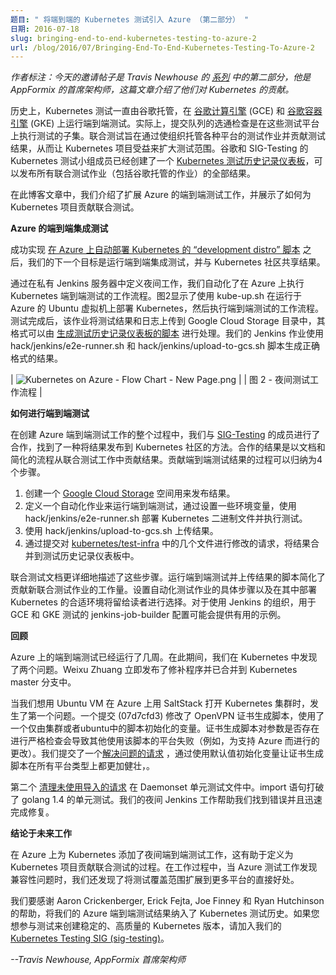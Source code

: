 ```yaml
---
题目: " 将端到端的 Kubernetes 测试引入 Azure （第二部分） "
日期: 2016-07-18
slug: bringing-end-to-end-kubernetes-testing-to-azure-2
url: /blog/2016/07/Bringing-End-To-End-Kubernetes-Testing-To-Azure-2
---
```

<!--
---
title: " Bringing End-to-End Kubernetes Testing to Azure (Part 2) "
date: 2016-07-18
slug: bringing-end-to-end-kubernetes-testing-to-azure-2
url: /blog/2016/07/Bringing-End-To-End-Kubernetes-Testing-To-Azure-2
---
-->

<!--
_Editor’s Note: Today’s guest post is Part II from a [series](https://kubernetes.io/blog/2016/06/bringing-end-to-end-testing-to-azure) by Travis Newhouse, Chief Architect at AppFormix, writing about their contributions to Kubernetes._  
-->
_作者标注：今天的邀请帖子是 Travis Newhouse 的 [系列](https://kubernetes.io/blog/2016/06/bringing-end-to-end-testing-to-azure) 中的第二部分，他是 AppFormix 的首席架构师，这篇文章介绍了他们对 Kubernetes 的贡献。_


<!--
Historically, Kubernetes testing has been hosted by Google, running e2e tests on [Google Compute Engine](https://cloud.google.com/compute/) (GCE) and [Google Container Engine](https://cloud.google.com/container-engine/) (GKE). In fact, the gating checks for the submit-queue are a subset of tests executed on these test platforms. Federated testing aims to expand test coverage by enabling organizations to host test jobs for a variety of platforms and contribute test results to benefit the Kubernetes project. Members of the Kubernetes test team at Google and SIG-Testing have created a [Kubernetes test history dashboard](http://storage.googleapis.com/kubernetes-test-history/static/index.html) that publishes the results from all federated test jobs (including those hosted by Google).  

In this blog post, we describe extending the e2e test jobs for Azure, and show how to contribute a federated test to the Kubernetes project.  
-->
历史上，Kubernetes 测试一直由谷歌托管，在 [谷歌计算引擎](https://cloud.google.com/compute/) (GCE) 和 [谷歌容器引擎](https://cloud.google.com/container-engine/) (GKE) 上运行端到端测试。实际上，提交队列的选通检查是在这些测试平台上执行测试的子集。联合测试旨在通过使组织托管各种平台的测试作业并贡献测试结果，从而让 Kubernetes 项目受益来扩大测试范围。谷歌和 SIG-Testing 的 Kubernetes 测试小组成员已经创建了一个 [Kubernetes 测试历史记录仪表板](http://storage.googleapis.com/kubernetes-test-history/static/index.html)，可以发布所有联合测试作业（包括谷歌托管的作业）的全部结果。

在此博客文章中，我们介绍了扩展 Azure 的端到端测试工作，并展示了如何为 Kubernetes 项目贡献联合测试。

<!--
**END-TO-END INTEGRATION TESTS FOR AZURE**  

After successfully implementing [“development distro” scripts to automate deployment of Kubernetes on Azure](https://kubernetes.io/blog/2016/06/bringing-end-to-end-testing-to-azure), our next goal was to run e2e integration tests and share the results with the Kubernetes community.  
-->
**Azure 的端到端集成测试**

成功实现 [在 Azure 上自动部署 Kubernetes 的 “development distro” 脚本](https://kubernetes.io/blog/2016/06/bringing-end-to-end-testing-to-azure) 之后，我们的下一个目标是运行端到端集成测试，并与 Kubernetes 社区共享结果。

<!--
We automated our workflow for executing e2e tests of Kubernetes on Azure by defining a nightly job in our private Jenkins server. Figure 2 shows the workflow that uses kube-up.sh to deploy Kubernetes on Ubuntu virtual machines running in Azure, then executes the e2e tests. On completion of the tests, the job uploads the test results and logs to a Google Cloud Storage directory, in a format that can be processed by the [scripts that produce the test history dashboard](https://github.com/kubernetes/test-infra/tree/master/jenkins/test-history). Our Jenkins job uses the hack/jenkins/e2e-runner.sh and hack/jenkins/upload-to-gcs.sh scripts to produce the results in the correct format.  
-->
通过在私有 Jenkins 服务器中定义夜间工作，我们自动化了在 Azure 上执行 Kubernetes 端到端测试的工作流程。图2显示了使用 kube-up.sh 在运行于 Azure 的 Ubuntu 虚拟机上部署 Kubernetes，然后执行端到端测试的工作流程。测试完成后，该作业将测试结果和日志上传到 Google Cloud Storage 目录中，其格式可以由 [生成测试历史记录仪表板的脚本](https://github.com/kubernetes/test-infra/tree/master/jenkins/test-history) 进行处理。我们的 Jenkins 作业使用 hack/jenkins/e2e-runner.sh 和 hack/jenkins/upload-to-gcs.sh 脚本生成正确格式的结果。

<!--
| ![Kubernetes on Azure - Flow Chart - New Page.png](https://lh6.googleusercontent.com/TZiUu4sQ7G0XDvJgv9a1a4UEdxntOZDT9I3S42c8BOAyigxaysKmhJMen8vLaJ3UYaYKPIG9h-cyBOvTSI6kBgqnUQabe4xxZXhrUyVxinKGEaCDUnmNlBo__HNjzoYc_U7zM77_Dxe) |
| Figure 2 - Nightly test job workflow |
-->
| ![Kubernetes on Azure - Flow Chart - New Page.png](https://lh6.googleusercontent.com/TZiUu4sQ7G0XDvJgv9a1a4UEdxntOZDT9I3S42c8BOAyigxaysKmhJMen8vLaJ3UYaYKPIG9h-cyBOvTSI6kBgqnUQabe4xxZXhrUyVxinKGEaCDUnmNlBo__HNjzoYc_U7zM77_Dxe) |
| 图 2 - 夜间测试工作流程 |

<!--
**HOW TO CONTRIBUTE AN E2E TEST**    

Throughout our work to create the Azure e2e test job, we have collaborated with members of [SIG-Testing](https://github.com/kubernetes/community/tree/master/sig-testing) to find a way to publish the results to the Kubernetes community. The results of this collaboration are documentation and a streamlined process to contribute results from a federated test job. The steps to contribute e2e test results can be summarized in 4 steps.  
-->
**如何进行端到端测试** 

在创建 Azure 端到端测试工作的整个过程中，我们与 [SIG-Testing](https://github.com/kubernetes/community/tree/master/sig-testing) 的成员进行了合作，找到了一种将结果发布到 Kubernetes 社区的方法。合作的结果是以文档和简化的流程从联合测试工作中贡献结果。贡献端到端测试结果的过程可以归纳为4个步骤。

<!--
1. Create a [Google Cloud Storage](https://cloud.google.com/storage/) bucket in which to publish the results.
2. Define an automated job to run the e2e tests. By setting a few environment variables, hack/jenkins/e2e-runner.sh deploys Kubernetes binaries and executes the tests.
3. Upload the results using hack/jenkins/upload-to-gcs.sh.
4. Incorporate the results into the test history dashboard by submitting a pull-request with modifications to a few files in [kubernetes/test-infra](https://github.com/kubernetes/test-infra).
-->
1. 创建一个 [Google Cloud Storage](https://cloud.google.com/storage/) 空间用来发布结果。
2. 定义一个自动化作业来运行端到端测试，通过设置一些环境变量，使用 hack/jenkins/e2e-runner.sh 部署 Kubernetes 二进制文件并执行测试。
3. 使用 hack/jenkins/upload-to-gcs.sh 上传结果。
4. 通过提交对 [kubernetes/test-infra](https://github.com/kubernetes/test-infra) 中的几个文件进行修改的请求，将结果合并到测试历史记录仪表板中。

<!--
The federated tests documentation describes these steps in more detail. The scripts to run e2e tests and upload results simplifies the work to contribute a new federated test job. The specific steps to set up an automated test job and an appropriate environment in which to deploy Kubernetes are left to the reader’s preferences. For organizations using Jenkins, the jenkins-job-builder configurations for GCE and GKE tests may provide helpful examples.  
-->
联合测试文档更详细地描述了这些步骤。运行端到端测试并上传结果的脚本简化了贡献新联合测试作业的工作量。设置自动化测试作业的具体步骤以及在其中部署 Kubernetes 的合适环境将留给读者进行选择。对于使用 Jenkins 的组织，用于 GCE 和 GKE 测试的 jenkins-job-builder 配置可能会提供有用的示例。


<!--
**RETROSPECTIVE**  

The e2e tests on Azure have been running for several weeks now. During this period, we have found two issues in Kubernetes. Weixu Zhuang immediately published fixes that have been merged into the Kubernetes master branch.  
-->
**回顾**

Azure 上的端到端测试已经运行了几周。在此期间，我们在 Kubernetes 中发现了两个问题。Weixu Zhuang 立即发布了修补程序并已合并到 Kubernetes master 分支中。

<!--
The first issue happened when we wanted to bring up the Kubernetes cluster using SaltStack on Azure using Ubuntu VMs. A commit (07d7cfd3) modified the OpenVPN certificate generation script to use a variable that was only initialized by scripts in the cluster/ubuntu. Strict checking on existence of parameters by the certificate generation script caused other platforms that use the script to fail (e.g. our changes to support Azure). We submitted a [pull-request that fixed the issue](https://github.com/kubernetes/kubernetes/pull/21357) by initializing the variable with a default value to make the certificate generation scripts more robust across all platform types.  
-->
当我们想用 Ubuntu VM 在 Azure 上用 SaltStack 打开 Kubernetes 集群时，发生了第一个问题。一个提交 (07d7cfd3) 修改了 OpenVPN 证书生成脚本，使用了一个仅由集群或者ubuntu中的脚本初始化的变量。证书生成脚本对参数是否存在进行严格检查会导致其他使用该脚本的平台失败（例如，为支持 Azure 而进行的更改）。我们提交了一个[解决问题的请求](https://github.com/kubernetes/kubernetes/pull/21357) ，通过使用默认值初始化变量让证书生成脚本在所有平台类型上都更加健壮，。

<!--
The second [pull-request cleaned up an unused import](https://github.com/kubernetes/kubernetes/pull/22321) in the Daemonset unit test file. The import statement broke the unit tests with golang 1.4. Our nightly Jenkins job helped us find this error and we promptly pushed a fix for it.  
-->
第二个 [清理未使用导入的请求](https://github.com/kubernetes/kubernetes/pull/22321) 在 Daemonset 单元测试文件中。import 语句打破了 golang 1.4 的单元测试。我们的夜间 Jenkins 工作帮助我们找到错误并且迅速完成修复。

<!--
**CONCLUSION AND FUTURE WORK**  
-->
**结论于未来工作**  

<!--
The addition of a nightly e2e test job for Kubernetes on Azure has helped to define the process to contribute a federated test to the Kubernetes project. During the course of the work, we also saw the immediate benefit of expanding test coverage to more platforms when our Azure test job identified compatibility issues.  
-->
在 Azure 上为 Kubernetes 添加了夜间端到端测试工作，这有助于定义为 Kubernetes 项目贡献联合测试的过程。在工作过程中，当 Azure 测试工作发现兼容性问题时，我们还发现了将测试覆盖范围扩展到更多平台的直接好处。

<!--
We want to thank Aaron Crickenberger, Erick Fejta, Joe Finney, and Ryan Hutchinson for their help to incorporate the results of our Azure e2e tests into the Kubernetes test history. If you’d like to get involved with testing to create a stable, high quality releases of Kubernetes, join us in the [Kubernetes Testing SIG (sig-testing)](https://github.com/kubernetes/community/tree/master/sig-testing).  
-->
我们要感谢 Aaron Crickenberger, Erick Fejta, Joe Finney 和 Ryan Hutchinson 的帮助，将我们的 Azure 端到端测试结果纳入了 Kubernetes 测试历史。如果您想参与测试来创建稳定的、高质量的 Kubernetes 版本，请加入我们的 [Kubernetes Testing SIG (sig-testing)](https://github.com/kubernetes/community/tree/master/sig-testing)。


<!--
_--Travis Newhouse, Chief Architect at AppFormix_
-->
_--Travis Newhouse, AppFormix 首席架构师_
